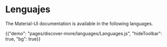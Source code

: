 # Lenguajes

<p class="description">The Material-UI documentation is available in the following languages.</p>

{{"demo": "pages/discover-more/languages/Languages.js", "hideToolbar": true, "bg": true}}
